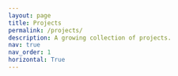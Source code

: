 ```yaml
---
layout: page
title: Projects
permalink: /projects/
description: A growing collection of projects.
nav: true
nav_order: 1
horizontal: True
---
```


<!-- pages/projects.md -->
<div class="projects">
  
  
  
</div>
